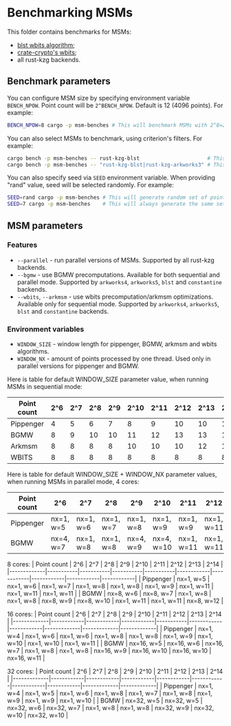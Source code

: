 # Benchmarking MSMs

This folder contains benchmarks for MSMs:

* [blst wbits algorithm](https://github.com/supranational/blst);
* [crate-crypto's wbits](https://github.com/crate-crypto/rust-eth-kzg/blob/ca7a9e4002c1328abf80ba66838daefaa825dd89/cryptography/bls12_381/src/fixed_base_msm_window.rs#L50);
* all rust-kzg backends.

## Benchmark parameters

You can configure MSM size by specifying environment variable `BENCH_NPOW`. 
Point count will be `2^BENCH_NPOW`. Default is 12 (4096 points). For example:
```bash
BENCH_NPOW=8 cargo -p msm-benches # This will benchmark MSMs with 2^8=256 points.
```

You can also select MSMs to benchmark, using criterion's filters. For example:
```bash
cargo bench -p msm-benches -- rust-kzg-blst                      # This will run only rust-kzg-blst MSM
cargo bench -p msm-benches -- "rust-kzg-blst|rust-kzg-arkworks3" # This will run rust-kzg-blst & rust-kzg-arkworks3 MSMs
```

You can also specify seed via `SEED` environment variable. When providing "rand"
value, seed will be selected randomly. For example:
```bash
SEED=rand cargo -p msm-benches # This will generate random set of points & scalars on each run
SEED=7 cargo -p msm-benches    # This will always generate the same set of points & scalars
```

## MSM parameters

### Features

* `--parallel` - run parallel versions of MSMs. Supported by all rust-kzg backends.
* `--bgmw` - use BGMW precomputations. Available for both sequential and parallel mode. Supported by `arkworks4`, `arkworks5`, `blst` and `constantine` backends.
* `--wbits`, `--arkmsm` - use wbits precomputation/arkmsm optimizations. Available only for sequential mode. Supported by `arkworks4`, `arkworks5`, `blst` and `constantine` backends.

### Environment variables

* `WINDOW_SIZE` - window length for pippenger, BGMW, arkmsm and wbits algorithms.
* `WINDOW_NX` - amount of points processed by one thread. Used only in parallel versions for pippenger and BGMW.

Here is table for default WINDOW_SIZE parameter value, when running MSMs in sequential mode:

| Point count | 2^6 | 2^7 | 2^8 | 2^9 | 2^10 | 2^11 | 2^12 | 2^13 | 2^14 |
|-------------|-----|-----|-----|-----|------|------|------|------|------|
| Pippenger   | 4   | 5   | 6   | 7   | 8    | 9    | 10   | 10   | 11   |
| BGMW        | 8   | 9   | 10  | 10  | 11   | 12   | 13   | 13   | 15   |
| Arkmsm      | 8   | 8   | 8   | 8   | 10   | 10   | 10   | 12   | 12   |
| WBITS       | 8   | 8   | 8   | 8   | 8    | 8    | 8    | 8    | 8    |

Here is table for default WINDOW_SIZE + WINDOW_NX parameter values, when running MSMs in parallel mode, 4 cores:

| Point count | 2^6       | 2^7       | 2^8       | 2^9       | 2^10       | 2^11       | 2^12       | 2^13       | 2^14       |
|-------------|-----------|-----------|-----------|-----------|------------|------------|------------|------------|------------|
| Pippenger   | nx=1, w=5 | nx=1, w=6 | nx=1, w=7 | nx=1, w=8 | nx=1, w=9  | nx=1, w=9  | nx=1, w=11 | nx=1, w=11 | nx=1, w=11 |
| BGMW        | nx=4, w=7 | nx=1, w=8 | nx=1, w=8 | nx=4, w=9 | nx=4, w=10 | nx=1, w=11 | nx=1, w=11 | nx=1, w=13 | nx=1, w=13 |

8 cores:
| Point count | 2^6       | 2^7       | 2^8       | 2^9       | 2^10       | 2^11       | 2^12       | 2^13       | 2^14       |
|-------------|-----------|-----------|-----------|-----------|------------|------------|------------|------------|------------|
| Pippenger   | nx=1, w=5 | nx=1, w=6 | nx=1, w=7 | nx=1, w=8 | nx=1, w=8  | nx=1, w=9  | nx=1, w=11 | nx=1, w=11 | nx=1, w=11 |
| BGMW        | nx=8, w=6 | nx=8, w=7 | nx=1, w=8 | nx=1, w=8 | nx=8, w=9  | nx=8, w=10 | nx=1, w=11 | nx=1, w=11 | nx=8, w=12 |

16 cores:
| Point count | 2^6        | 2^7        | 2^8        | 2^9       | 2^10       | 2^11       | 2^12        | 2^13        | 2^14        |
|-------------|------------|------------|------------|-----------|------------|------------|-------------|-------------|-------------|
| Pippenger   | nx=1, w=4  | nx=1, w=6  | nx=1, w=6  | nx=1, w=8 | nx=1, w=8  | nx=1, w=9  | nx=1, w=10  | nx=1, w=10  | nx=1, w=11  |
| BGMW        | nx=16, w=5 | nx=16, w=6 | nx=16, w=7 | nx=1, w=8 | nx=1, w=8  | nx=16, w=9 | nx=16, w=10 | nx=16, w=10 | nx=16, w=11 | 

32 cores:
| Point count | 2^6        | 2^7        | 2^8        | 2^9        | 2^10       | 2^11       | 2^12       | 2^13        | 2^14        |
|-------------|------------|------------|------------|------------|------------|------------|------------|-------------|-------------|
| Pippenger   | nx=1, w=4  | nx=1, w=5  | nx=1, w=6  | nx=1, w=8  | nx=1, w=7  | nx=1, w=8  | nx=1, w=9  | nx=1, w=9   | nx=1, w=10  | 
| BGMW        | nx=32, w=5 | nx=32, w=5 | nx=32, w=6 | nx=32, w=7 | nx=1, w=8  | nx=1, w=8  | nx=32, w=9 | nx=32, w=10 | nx=32, w=10 |

